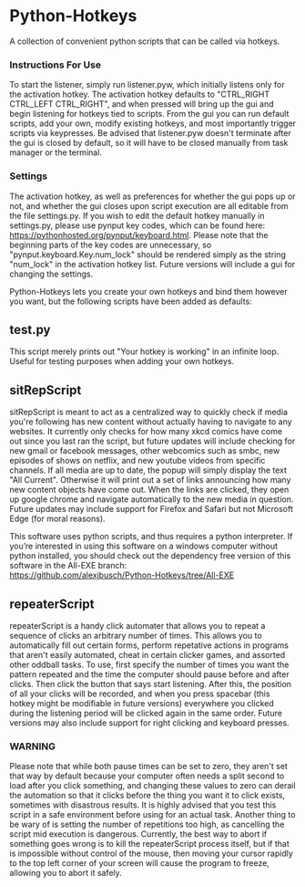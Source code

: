 # Python-Hotkeys
A collection of convenient python scripts that can be called via hotkeys.

### Instructions For Use
To start the listener, simply run listener.pyw, which initially listens only for the activation hotkey. The activation hotkey defaults to "CTRL_RIGHT  CTRL_LEFT  CTRL_RIGHT", and when pressed will bring up the gui and begin listening for hotkeys tied to scripts.  From the gui you can run default scripts, add your own, modify existing hotkeys, and most importantly trigger scripts via keypresses. Be advised that listener.pyw doesn't terminate after the gui is closed by default, so it will have to be closed manually from task manager or the terminal.  

### Settings
The activation hotkey, as well as preferences for whether the gui pops up or not, and whether the gui closes upon script execution are all editable from the file settings.py.  If you wish to edit the default hotkey manually in settings.py, please use pynput key codes, which can be found here: https://pythonhosted.org/pynput/keyboard.html.  Please note that the beginning parts of the key codes are unnecessary, so "pynput.keyboard.Key.num_lock" should be rendered simply as the string "num_lock" in the activation hotkey list.  Future versions will include a gui for changing the settings. 

Python-Hotkeys lets you create your own hotkeys and bind them however you want, but the following scripts have been added as defaults:
## test.py
This script merely prints out "Your hotkey is working" in an infinite loop.  Useful for testing purposes when adding your own hotkeys.

## sitRepScript
sitRepScript is meant to act as a centralized way to quickly check if media you're following has new content without actually having to navigate to any websites.  It currently only checks for how many xkcd comics have come out since you last ran the script, but future updates will include checking for new gmail or facebook messages, other webcomics such as smbc, new episodes of shows on netflix, and new youtube videos from specific channels.  If all media are up to date, the popup will simply display the text "All Current".  Otherwise it will print out a set of links announcing how many new content objects have come out.  When the links are clicked, they open up google chrome and navigate automatically to the new media in question.  Future updates may include support for Firefox and Safari but not Microsoft Edge (for moral reasons).  

This software uses python scripts, and thus requires a python interpreter.
If you’re interested in using this software on a windows computer without python installed, you should check out the dependency free version of this software in the All-EXE branch:  
https://github.com/alexjbusch/Python-Hotkeys/tree/All-EXE

## repeaterScript
repeaterScript is a handy click automater that allows you to repeat a sequence of clicks an arbitrary number of times.  This allows you to automatically fill out certain forms, perform repetative actions in programs that aren't easily automated, cheat in certain clicker games, and assorted other oddball tasks.  To use, first specify the number of times you want the pattern repeated and the time the computer should pause before and after clicks.  Then click the button that says start listening.  After this, the position of all your clicks will be recorded, and when you press spacebar (this hotkey might be modifiable in future versions) everywhere you clicked during the listening period will be clicked again in the same order. Future versions may also include support for right clicking and keyboard presses.
### WARNING 
Please note that while both pause times can be set to zero, they aren't set that way by default because your computer often needs a split second to load after you click something, and changing these values to zero can derail the automation so that it clicks before the thing you want it to click exists, sometimes with disastrous results.  It is highly advised that you test this script in a safe environment before using for an actual task.  Another thing to be wary of is setting the number of repetitions too high, as cancelling the script mid execution is dangerous.  Currently, the best way to abort if something goes wrong is to kill the repeaterScript process itself, but if that is impossible without control of the mouse, then moving your cursor rapidly to the top left corner of your screen will cause the program to freeze, allowing you to abort it safely.  